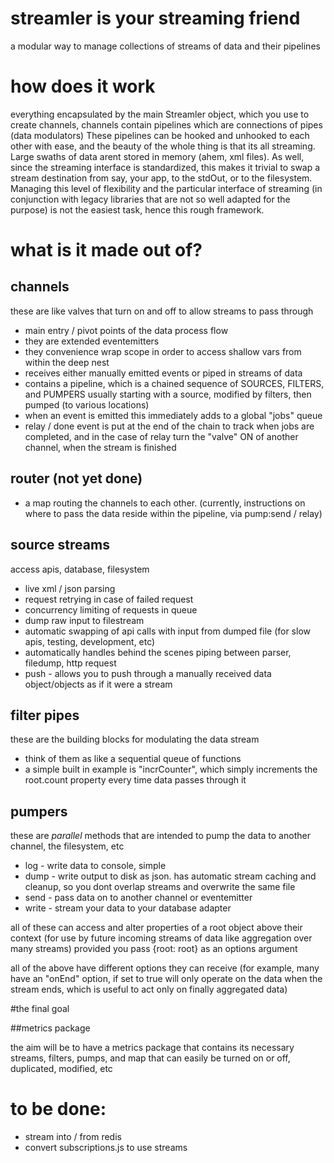 # streamler is your streaming friend

a modular way to manage collections of streams of data and their pipelines

# how does it work

everything encapsulated by the main Streamler object, which you use to create channels, channels contain pipelines which are connections of pipes (data modulators) These pipelines can be hooked and unhooked to each other with ease, and the beauty of the whole thing is that its all streaming.  Large swaths of data arent stored in memory (ahem, xml files).  As well, since the streaming interface is standardized, this makes it trivial to swap a stream destination from say, your app,  to the stdOut,  or to the filesystem.   Managing this level of flexibility and the particular interface of streaming (in conjunction with legacy libraries that are not so well adapted for the purpose) is not the easiest task, hence this rough framework.

# what is it made out of?

## channels

these are like valves that turn on and off to allow streams to pass through

 * main entry / pivot points of the data process flow
 * they are extended eventemitters
 * they convenience wrap scope in order to access shallow vars from within the deep nest
 * receives either manually emitted events or piped in streams of data
 * contains a pipeline, which is a chained sequence of SOURCES, FILTERS, and PUMPERS usually starting with a source, modified by filters, then pumped (to various locations)
 * when an event is emitted this immediately adds to a global "jobs" queue
 * relay / done event is put at the end of the chain to track when jobs are completed, and in the case of relay turn the "valve" ON of another channel, when the stream is finished

## router (not yet done)
 * a map routing the channels to each other. (currently, instructions on where to pass the data reside within the pipeline, via pump:send / relay)

## source streams

access apis, database, filesystem

 * live xml / json parsing
 * request retrying in case of failed request
 * concurrency limiting of requests in queue
 * dump raw input to filestream
 * automatic swapping of api calls with input from dumped file (for slow apis, testing, development, etc)
 * automatically handles behind the scenes piping between parser, filedump, http request
 * push - allows you to push through a manually received data object/objects as if it were a stream

## filter pipes
these are the building blocks for modulating the data stream

 *  think of them as like a sequential queue of functions
 *  a simple built in example is "incrCounter", which simply increments the root.count property every time data passes through it

## pumpers

these are *parallel* methods that are intended to pump the data to another channel, the filesystem, etc

 * log - write data to console, simple
 * dump - write output to disk as json. has automatic stream caching and cleanup, so you dont overlap streams and overwrite the same file
 * send - pass data on to another channel or eventemitter
 * write - stream your data to your database adapter

all of these can access and alter properties of a root object above their context (for use by future incoming streams of data like aggregation over many streams) provided you pass {root: root} as an options argument

all of the above have different options they can receive (for example, many have an "onEnd" option, if set to true will only operate on the data when the stream ends, which is useful to act only on finally aggregated data)

#the final goal

##metrics package

the aim will be to have a metrics package that contains its necessary streams, filters, pumps, and map that can easily be turned on or off, duplicated, modified, etc

# to be done:

 * stream into / from redis
 * convert subscriptions.js to use streams
